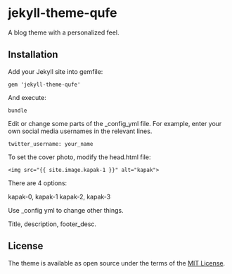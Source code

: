 # jekyll-theme-qufe

A blog theme with a personalized feel.

## Installation

Add your Jekyll site into gemfile:

    gem 'jekyll-theme-qufe'

And execute:

    bundle


Edit or change some parts of the _config_yml file. For example, enter your own social media usernames in the relevant lines.


    twitter_username: your_name

To set the cover photo, modify the head.html file:

    <img src="{{ site.image.kapak-1 }}" alt="kapak">

There are 4 options:

kapak-0, kapak-1 kapak-2, kapak-3

Use _config yml to change other things.

Title, description, footer_desc.

## License

The theme is available as open source under the terms of the [MIT License](https://opensource.org/licenses/MIT).

